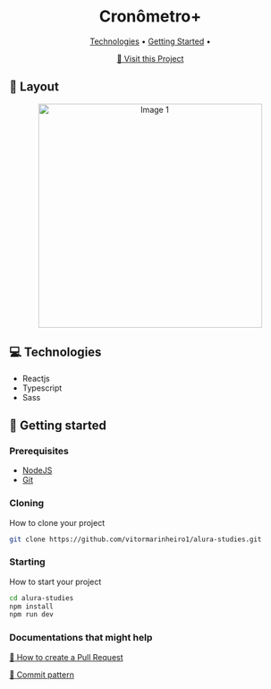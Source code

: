 <h1 align="center" style="font-weight: bold;">Cronômetro+</h1>

<p align="center">
 <a href="#tech">Technologies</a> • 
 <a href="#started">Getting Started</a> • 
</p>

<p align="center">
     <a href="https://alura-studies-flax.vercel.app/">📱 Visit this Project</a>
</p>

<h2 id="layout">🎨 Layout</h2>

<p align="center">
    <img src="./public/assets/alura-studies.png" alt="Image 1" width="400px">
</p>

<h2 id="tech">💻 Technologies</h2>

- Reactjs
- Typescript
- Sass

<h2 id="started">🚀 Getting started</h2>

<h3>Prerequisites</h3>

- [NodeJS](https://nodejs.org/en)
- [Git](https://git-scm.com/)

<h3>Cloning</h3>

How to clone your project

```bash
git clone https://github.com/vitormarinheiro1/alura-studies.git
```

<h3>Starting</h3>

How to start your project

```bash
cd alura-studies
npm install
npm run dev
```

<h3>Documentations that might help</h3>

[📝 How to create a Pull Request](https://www.atlassian.com/br/git/tutorials/making-a-pull-request)

[💾 Commit pattern](https://gist.github.com/joshbuchea/6f47e86d2510bce28f8e7f42ae84c716)
